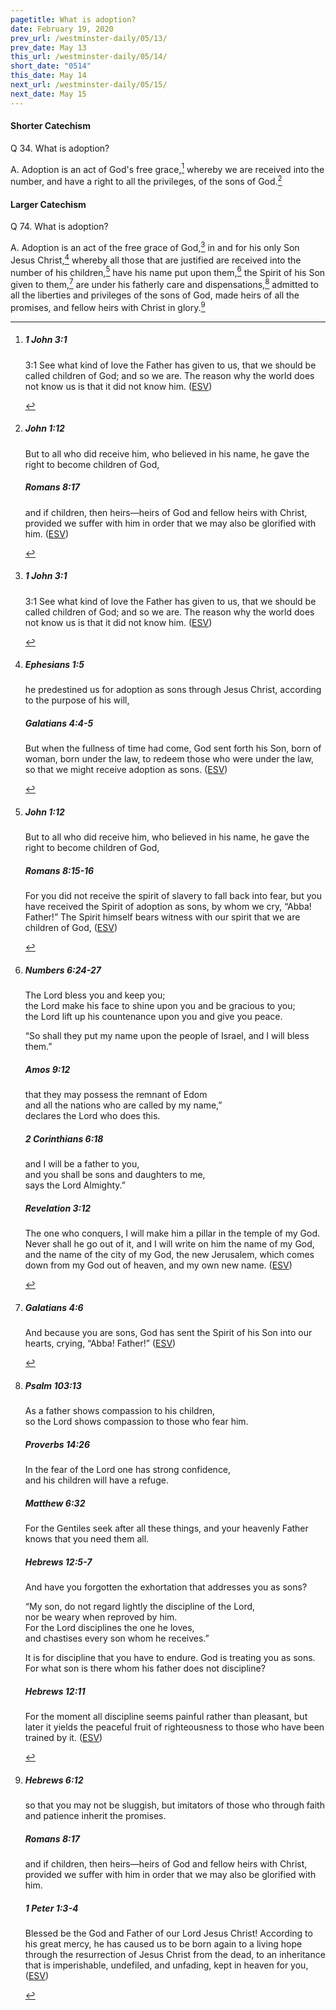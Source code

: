 ```yaml
---
pagetitle: What is adoption?
date: February 19, 2020
prev_url: /westminster-daily/05/13/
prev_date: May 13
this_url: /westminster-daily/05/14/
short_date: "0514"
this_date: May 14
next_url: /westminster-daily/05/15/
next_date: May 15
---
```


#### Shorter Catechism

<span class="q">Q 34.</span> What is adoption?

<span class="q">A.</span> Adoption is an act of God's free grace,[^fnref:wsc1] whereby we are received into the number, and have a right to all the privileges, of the sons of God.[^fnref:wsc2]


[^fnref:wsc1]: <div class="esv"><h5>1 John 3:1</h5> <div class="esv-text"><p id="p62003001.01-1"><span class="chapter-num" id="v62003001-1">3:1&nbsp;</span>See what kind of love the Father has given to us, that we should be called children of God; and so we are. The reason why the world does not know us is that it did not know him.  (<a href="http://www.esv.org" class="copyright">ESV</a>)</p> </div> </div>

[^fnref:wsc2]: <div class="esv"><h5>John 1:12</h5> <div class="esv-text"><p id="p43001012.01-1">But to all who did receive him, who believed in his name, he gave the right to become children of God,</p> </div><h5>Romans 8:17</h5> <div class="esv-text"><p id="p45008017.01-2">and if children, then heirs&#8212;heirs of God and fellow heirs with Christ, provided we suffer with him in order that we may also be glorified with him.  (<a href="http://www.esv.org" class="copyright">ESV</a>)</p> </div> </div>


#### Larger Catechism

<span class="q">Q 74.</span> What is adoption?

<span class="q">A.</span> Adoption is an act of the free grace of God,[^fnref:wlc1] in and for his only Son Jesus Christ,[^fnref:wlc2] whereby all those that are justified are received into the number of his children,[^fnref:wlc3] have his name put upon them,[^fnref:wlc4] the Spirit of his Son given to them,[^fnref:wlc5] are under his fatherly care and dispensations,[^fnref:wlc6] admitted to all the liberties and privileges of the sons of God, made heirs of all the promises, and fellow heirs with Christ in glory.[^fnref:wlc7]


[^fnref:wlc1]: <div class="esv"><h5>1 John 3:1</h5> <div class="esv-text"><p id="p62003001.01-1"><span class="chapter-num" id="v62003001-1">3:1&nbsp;</span>See what kind of love the Father has given to us, that we should be called children of God; and so we are. The reason why the world does not know us is that it did not know him.  (<a href="http://www.esv.org" class="copyright">ESV</a>)</p> </div> </div>

[^fnref:wlc2]: <div class="esv"><h5>Ephesians 1:5</h5> <div class="esv-text"><p id="p49001005.01-1">he predestined us for adoption as sons through Jesus Christ, according to the purpose of his will,</p> </div><h5>Galatians 4:4-5</h5> <div class="esv-text"><p id="p48004004.01-2">But when the fullness of time had come, God sent forth his Son, born of woman, born under the law, to redeem those who were under the law, so that we might receive adoption as sons.  (<a href="http://www.esv.org" class="copyright">ESV</a>)</p> </div> </div>

[^fnref:wlc3]: <div class="esv"><h5>John 1:12</h5> <div class="esv-text"><p id="p43001012.01-1">But to all who did receive him, who believed in his name, he gave the right to become children of God,</p> </div><h5>Romans 8:15-16</h5> <div class="esv-text"><p id="p45008015.01-2">For you did not receive the spirit of slavery to fall back into fear, but you have received the Spirit of adoption as sons, by whom we cry, &#8220;Abba! Father!&#8221; The Spirit himself bears witness with our spirit that we are children of God,  (<a href="http://www.esv.org" class="copyright">ESV</a>)</p> </div> </div>

[^fnref:wlc4]: <div class="esv"><h5>Numbers 6:24-27</h5> <div class="esv-text"><div class="block-indent"> <p class="line-group" id="p04006024.01-1">The <span class="small-caps">Lord</span> bless you and keep you;<br />  the <span class="small-caps">Lord</span> make his face to shine upon you and be gracious to you;<br />  the <span class="small-caps">Lord</span> lift up his countenance upon you and give you peace.</p> </div>  <p id="p04006027.01-1">&#8220;So shall they put my name upon the people of Israel, and I will bless them.&#8221;</p> </div><h5>Amos 9:12</h5> <div class="esv-text"><div class="block-indent"> <p class="line-group" id="p30009012.01-2">that they may possess the remnant of Edom<br /> <span class="indent"></span>and all the nations who are called by my name,&#8221;<br /> <span class="indent"></span>declares the <span class="small-caps">Lord</span> who does this.</p> </div> </div><h5>2 Corinthians 6:18</h5> <div class="esv-text"><div class="block-indent"> <p class="line-group" id="p47006018.01-3">and I will be a father to you,<br /> <span class="indent"></span>and you shall be sons and daughters to me,<br /> says the Lord Almighty.&#8221;</p> </div> </div><h5>Revelation 3:12</h5> <div class="esv-text"><p id="p66003012.01-4"><span class="woc">The one who conquers, I will make him a pillar in the temple of my God. Never shall he go out of it, and I will write on him the name of my God, and the name of the city of my God, the new Jerusalem, which comes down from my God out of heaven, and my own new name.</span>  (<a href="http://www.esv.org" class="copyright">ESV</a>)</p> </div> </div>

[^fnref:wlc5]: <div class="esv"><h5>Galatians 4:6</h5> <div class="esv-text"><p id="p48004006.01-1">And because you are sons, God has sent the Spirit of his Son into our hearts, crying, &#8220;Abba! Father!&#8221;  (<a href="http://www.esv.org" class="copyright">ESV</a>)</p> </div> </div>

[^fnref:wlc6]: <div class="esv"><h5>Psalm 103:13</h5> <div class="esv-text"><div class="block-indent"> <p class="line-group" id="p19103013.01-1">As a father shows compassion to his children,<br /> <span class="indent"></span>so the <span class="small-caps">Lord</span> shows compassion to those who fear him.</p> </div> </div><h5>Proverbs 14:26</h5> <div class="esv-text"><div class="block-indent"> <p class="line-group" id="p20014026.01-2">In the fear of the <span class="small-caps">Lord</span> one has strong confidence,<br /> <span class="indent"></span>and his children will have a refuge.</p> </div> </div><h5>Matthew 6:32</h5> <div class="esv-text"><p id="p40006032.01-3"><span class="woc">For the Gentiles seek after all these things, and your heavenly Father knows that you need them all.</span></p> </div><h5>Hebrews 12:5-7</h5> <div class="esv-text"><p id="p58012005.01-4">And have you forgotten the exhortation that addresses you as sons?</p> <div class="block-indent"> <p class="line-group" id="p58012005.12-4">&#8220;My son, do not regard lightly the discipline of the Lord,<br /> <span class="indent"></span>nor be weary when reproved by him.<br />  For the Lord disciplines the one he loves,<br /> <span class="indent"></span>and chastises every son whom he receives.&#8221;</p> </div>  <p class="same-paragraph" id="p58012007.01-4">It is for discipline that you have to endure. God is treating you as sons. For what son is there whom his father does not discipline?</p> </div><h5>Hebrews 12:11</h5> <div class="esv-text"><p id="p58012011.01-5">For the moment all discipline seems painful rather than pleasant, but later it yields the peaceful fruit of righteousness to those who have been trained by it.  (<a href="http://www.esv.org" class="copyright">ESV</a>)</p> </div> </div>

[^fnref:wlc7]: <div class="esv"><h5>Hebrews 6:12</h5> <div class="esv-text"><p id="p58006012.01-1">so that you may not be sluggish, but imitators of those who through faith and patience inherit the promises.</p> </div><h5>Romans 8:17</h5> <div class="esv-text"><p id="p45008017.01-2">and if children, then heirs&#8212;heirs of God and fellow heirs with Christ, provided we suffer with him in order that we may also be glorified with him.</p> </div><h5>1 Peter 1:3-4</h5> <div class="esv-text"> <p id="p60001003.07-3">Blessed be the God and Father of our Lord Jesus Christ! According to his great mercy, he has caused us to be born again to a living hope through the resurrection of Jesus Christ from the dead, to an inheritance that is imperishable, undefiled, and unfading, kept in heaven for you,  (<a href="http://www.esv.org" class="copyright">ESV</a>)</p> </div> </div>

